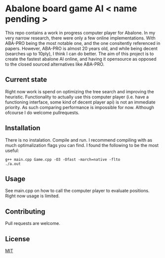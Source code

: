 # Abalone board game AI < name pending >

This repo contains a work in progress computer player for Abalone. In my very narrow research, there were only a few online implementations. With ABA-PRO being the most notable one, and the one consitently referenced in papers. However, ABA-PRO is almost 20 years old, and while being decent (searches up to 10ply), I think I can do better. The aim of this project is to create the fastest abalone AI online, and having it opensource as opposed to the closed sourced alternatives like ABA-PRO.


## Current state
Right now work is spend on optimizing the tree search and improving the heuristic. Functionality to actually use this computer player (i.e. have a functioning interface, some kind of decent player api) is not an immediate priority. As such comparing performance is impossible for now. Although ofcourse I do welcome pullrequests.


## Installation

There is no instalation. Compile and run. I recommend compiling with as much optimalization flags you can find. I found the following to be the most useful:
```
g++ main.cpp Game.cpp -O3 -Ofast -march=native -flto 
./a.out
```

## Usage
See main.cpp on how to call the computer player to evaluate positions. Right now usage is limited.


## Contributing
Pull requests are welcome. 

## License
[MIT](https://choosealicense.com/licenses/mit/)
